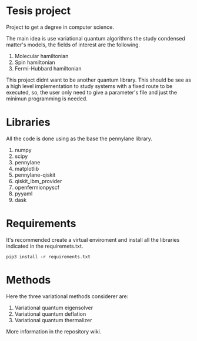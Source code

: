 # Tesis project
Project to get a degree in computer science.

The main idea is use variational quantum algorithms the study condensed matter's models,
the fields of interest are the following.
1. Molecular hamiltonian
2. Spin hamiltonian
3. Fermi-Hubbard hamiltonian

This project didnt want to be another quantum library. This should be see as a high level
implementation to study systems with a fixed route to be executed, so, the user only need to give 
a parameter's file and just the minimun programming is needed. 

# Libraries
All the code is done using as the base the pennylane library.
1. numpy
2. scipy
3. pennylane
4. matplotlib
5. pennylane-qiskit
6. qiskit_ibm_provider
7. openfermionpyscf
8. pyyaml
9. dask

# Requirements
It's recommended create a virtual enviroment and install all the libraries indicated in the requiremets.txt. 

``` pip3 install -r requirements.txt ```

# Methods
Here the three variational methods considerer are:

1. Variational quantum eigensolver
2. Variational quantum deflation
3. Variational quantum thermalizer

More information in the repository wiki.
